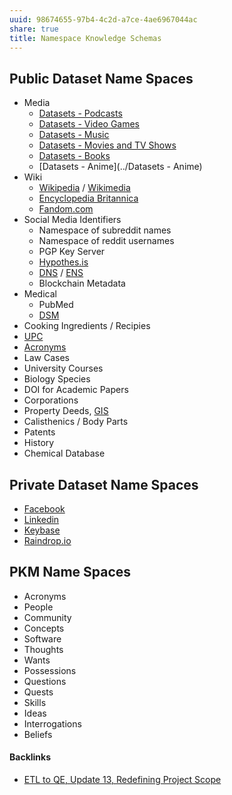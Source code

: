 ```yaml
---
uuid: 98674655-97b4-4c2d-a7ce-4ae6967044ac
share: true
title: Namespace Knowledge Schemas
---
```

## Public Dataset Name Spaces

* Media
	* [Datasets - Podcasts](../bcf15494-4d0b-4c5f-9aeb-47a512915ed6)
	* [Datasets - Video Games](../76fdeb14-6cc3-484f-8607-a6298e4a22c1)
	* [Datasets - Music](../130ed5fa-1246-4768-9457-2d2e2fa4770c)
	* [Datasets - Movies and TV Shows](../d578e995-036b-45be-9fae-ea54d92c8b58)
	* [Datasets - Books](../a1498ef7-79af-4358-8a69-c2e546a1222f)
	* [Datasets - Anime](../Datasets - Anime)
* Wiki
	* [Wikipedia](../44c636c0-d4d5-4f88-8aec-2de807639ff7) / [Wikimedia](../67ab7c46-319c-414c-a634-7f7fe7a63d37)
	* [Encyclopedia Britannica](../42a131ef-607d-445e-9649-ce7cedfa85ff)
	* [Fandom.com](../39f1f2c7-ba86-4f7c-8ea5-27832529f1b3)
* Social Media Identifiers
	* Namespace of subreddit names
	* Namespace of reddit usernames
	* PGP Key Server
	* [Hypothes.is](../dedecb5f-c142-402e-84d4-126b3e6cda9f)
	* [DNS](../6f2b1d6c-3b38-4e05-bf02-69af4d23f098) / [ENS](../354e7428-f69e-42c5-97dd-92bf18521112)
	* Blockchain Metadata
* Medical
	* PubMed
	* [DSM](../b726e1ed-3b47-44ef-9f45-e2c1bda40c09)
* Cooking Ingredients / Recipies
* [UPC](../8031e447-1998-4778-9b63-11e085b3e1ca)
* [Acronyms](../dd44570a-6b71-4628-a63f-def716a3d1eb)
* Law Cases
* University Courses
* Biology Species
* DOI for Academic Papers
* Corporations
* Property Deeds, [GIS](../fb164f5f-a98f-4241-be55-2b0b31e9ca43)
* Calisthenics / Body Parts
* Patents
* History
* Chemical Database
## Private Dataset Name Spaces

* [Facebook](../ffaff3fb-3237-40f8-abba-0b87ed05c16b)
* [Linkedin](../e256abb9-76ce-4856-9697-97ecd9993170)
* [Keybase](../d327da7e-0881-4517-8a8f-c20190efeaa4)
* [Raindrop.io](../10a39cee-adc7-43fc-bd29-28256e1a6144)
## PKM Name Spaces

* Acronyms
* People
* Community
* Concepts
* Software
* Thoughts
* Wants
* Possessions
* Questions
* Quests
* Skills
* Ideas
* Interrogations
* Beliefs

#### Backlinks

* [ETL to QE, Update 13, Redefining Project Scope](/0857e406-5e14-4b45-9e8c-3ae712a2f00a)